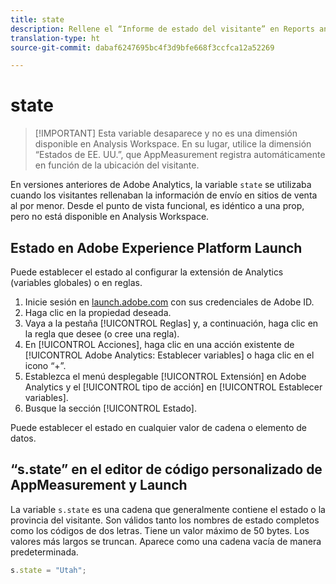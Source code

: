 ```yaml
---
title: state
description: Rellene el “Informe de estado del visitante” en Reports and Analytics.
translation-type: ht
source-git-commit: dabaf6247695bc4f3d9bfe668f3ccfca12a52269

---
```



# state

>[!IMPORTANT] Esta variable desaparece y no es una dimensión disponible en Analysis Workspace. En su lugar, utilice la dimensión “Estados de EE. UU.”, que AppMeasurement registra automáticamente en función de la ubicación del visitante.

En versiones anteriores de Adobe Analytics, la variable `state` se utilizaba cuando los visitantes rellenaban la información de envío en sitios de venta al por menor. Desde el punto de vista funcional, es idéntico a una prop, pero no está disponible en Analysis Workspace.

## Estado en Adobe Experience Platform Launch

Puede establecer el estado al configurar la extensión de Analytics (variables globales) o en reglas.

1. Inicie sesión en [launch.adobe.com](https://launch.adobe.com) con sus credenciales de Adobe ID.
2. Haga clic en la propiedad deseada.
3. Vaya a la pestaña [!UICONTROL Reglas] y, a continuación, haga clic en la regla que desee (o cree una regla).
4. En [!UICONTROL Acciones], haga clic en una acción existente de [!UICONTROL Adobe Analytics: Establecer variables] o haga clic en el icono “+”.
5. Establezca el menú desplegable [!UICONTROL Extensión] en Adobe Analytics y el [!UICONTROL tipo de acción] en [!UICONTROL Establecer variables].
6. Busque la sección [!UICONTROL Estado].

Puede establecer el estado en cualquier valor de cadena o elemento de datos.

## “s.state” en el editor de código personalizado de AppMeasurement y Launch

La variable `s.state` es una cadena que generalmente contiene el estado o la provincia del visitante. Son válidos tanto los nombres de estado completos como los códigos de dos letras. Tiene un valor máximo de 50 bytes. Los valores más largos se truncan. Aparece como una cadena vacía de manera predeterminada.

```js
s.state = "Utah";
```
